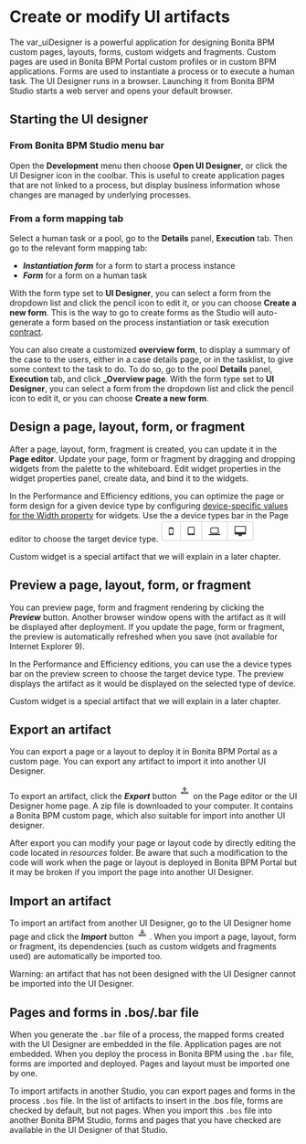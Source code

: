 # Create or modify UI artifacts

The var\_uiDesigner is a powerful application for designing Bonita BPM custom pages, layouts, forms, custom widgets and fragments.
Custom pages are used in Bonita BPM Portal custom profiles or in custom BPM applications.
Forms are used to instantiate a process or to execute a human task.
The UI Designer runs in a browser. Launching it from Bonita BPM Studio starts a web server and opens your default browser.

## Starting the UI designer

### From Bonita BPM Studio menu bar

Open the **Development** menu then choose **Open UI Designer**, or click the UI Designer icon in the coolbar. This is useful to create application pages that are not linked to a process, but display business information whose changes are managed by underlying processes.

### From a form mapping tab

Select a human task or a pool, go to the **Details** panel, **Execution** tab. Then go to the relevant form mapping tab:

* **_Instantiation form_** for a form to start a process instance
* **_Form_** for a form on a human task

With the form type set to **UI Designer**, you can select a form from the dropdown list and click the pencil icon to edit it, or you can choose **Create a new form**. This is the way to go to create forms as the Studio will auto-generate a form based on the process instantiation or task execution [contract](contracts-and-contexts.md).

You can also create a customized **overview form**, to display a summary of the case to the users, either in a case details page, or in the tasklist, to give some context to the task to do.
To do so, go to the pool **Details** panel, **Execution** tab, and click **_Overview page**.
With the form type set to **UI Designer**, you can select a form from the dropdown list and click the pencil icon to edit it, or you can choose **Create a new form**. 

## Design a page, layout, form, or fragment 

After a page, layout, form, fragment is created, you can update it in the **Page editor**. Update your page, form or fragment by dragging and dropping widgets from the palette to the whiteboard. Edit widget properties in the widget properties panel, create data, and bind it to the widgets.

In the Performance and Efficiency editions, you can optimize the page or form design for a given device type by configuring [device-specific values for the Width property](widget-properties.md) for widgets. Use the a device types bar in the Page editor to choose the target device type.
![Device type selection](images/images-6_0/pb-resolution.png)

Custom widget is a special artifact that we will explain in a later chapter.

## Preview a page, layout, form, or fragment

You can preview page, form and fragment rendering by clicking the **_Preview_** button. Another browser window opens with the artifact as it will be displayed after deployment. If you update the page, form or fragment, the preview is automatically refreshed when you save (not available for Internet Explorer 9).

In the Performance and Efficiency editions, you can use the a device types bar on the preview screen to choose the target device type.
The preview displays the artifact as it would be displayed on the selected type of device.

Custom widget is a special artifact that we will explain in a later chapter.

## Export an artifact

You can export a page or a layout to deploy it in Bonita BPM Portal as a custom page.
You can export any artifact to import it into another UI Designer.

To export an artifact, click the **_Export_** button ![Export button](images/images-6_0/pb-export.png) on the Page editor or the UI Designer home page. A zip file is downloaded to your computer. It contains a Bonita BPM custom page, which also suitable for import into another UI designer.

After export you can modify your page or layout code by directly editing the code located in _resources_ folder. Be aware that such a modification to the code will work when the page or layout is deployed in Bonita BPM Portal but it may be broken if you import the page into another UI Designer.

## Import an artifact

To import an artifact from another UI Designer, go to the UI Designer home page and click the **_Import_** button ![Import button](images/images-6_0/pb-import.png). When you import a page, layout, form or fragment, its dependencies (such as custom widgets and fragments used) are automatically be imported too.

Warning: an artifact that has not been designed with the UI Designer cannot be imported into the UI Designer.

## Pages and forms in .bos/.bar file

When you generate the `.bar` file of a process, the mapped forms created with the UI Designer are embedded in the file. Application pages are not embedded. When you deploy the process in Bonita BPM using the `.bar` file, forms are imported and deployed. Pages and layout must be imported one by one.

To import artifacts in another Studio, you can export pages and forms in the process `.bos` file. In the list of artifacts to insert in the .bos file, forms are checked by default, but not pages. When you import this `.bos` file into another Bonita BPM Studio, forms and pages that you have checked are available in the UI Designer of that Studio.
